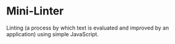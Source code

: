 # Mini-Linter
Linting (a process by which text is evaluated and improved by an application) using simple JavaScript.
